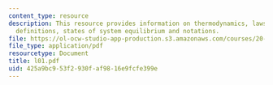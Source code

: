 ```yaml
---
content_type: resource
description: This resource provides information on thermodynamics, laws of thermodynamics,
  definitions, states of system equilibrium and notations.
file: https://ol-ocw-studio-app-production.s3.amazonaws.com/courses/20-110j-thermodynamics-of-biomolecular-systems-fall-2005/425a9bc953f2930faf9816e9fcfe399e_l01.pdf
file_type: application/pdf
resourcetype: Document
title: l01.pdf
uid: 425a9bc9-53f2-930f-af98-16e9fcfe399e
---
```

